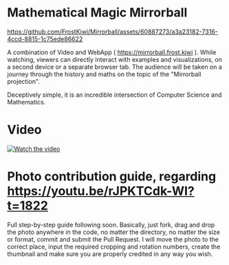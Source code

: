 # Mathematical Magic Mirrorball
https://github.com/FrostKiwi/Mirrorball/assets/60887273/a3a23182-7316-4ccd-8815-1c75ede86622


A combination of Video and WebApp ( https://mirrorball.frost.kiwi ). While watching, viewers can directly interact with examples and visualizations, on a second device or a separate browser tab.
The audience will be taken on a journey through the history and maths on the topic of the "Mirrorball projection".

Deceptively simple, it is an incredible intersection of Computer Science and Mathematics.

# Video
[![Watch the video](https://img.youtube.com/vi/rJPKTCdk-WI/0.jpg)](https://www.youtube.com/watch?v=rJPKTCdk-WI)

# Photo contribution guide, regarding https://youtu.be/rJPKTCdk-WI?t=1822
Full step-by-step guide following soon. Basically, just fork, drag and drop the photo anywhere in the code, no matter the directory, no matter the size or format, commit and submit the Pull Request. I will move the photo to the correct place, input the required cropping and rotation numbers, create the thumbnail and make sure you are properly credited in any way you wish.
